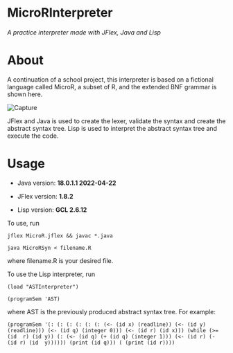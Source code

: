 # MicroRInterpreter 
###### A practice interpreter made with JFlex, Java and Lisp 
# About
A continuation of a school project, this interpreter is based on a fictional language called MicroR, a subset of R, and the extended BNF grammar is shown here.

![Capture](https://user-images.githubusercontent.com/78707594/172248679-8ee9b172-7b74-43a5-a0b3-9ebd98dd028a.PNG)

JFlex and Java is used to create the lexer, validate the syntax and create the abstract syntax tree. Lisp is used to interpret the abstract syntax tree and execute the code.

# Usage
- Java version: **18.0.1.1 2022-04-22**

- JFlex version: **1.8.2**

- Lisp version: **GCL 2.6.12**

To use, run
```
jflex MicroR.jflex && javac *.java

java MicroRSyn < filename.R
```
where filename.R is your desired file.

To use the Lisp interpreter, run 
```
(load "ASTInterpreter") 

(programSem 'AST) 
``` 
where AST is the previously produced abstract syntax tree. For example:

`(programSem '(: (: (: (: (: (: (<- (id x) (readline)) (<- (id y) 
(readline))) (<- (id q) (integer 0))) (<- (id r) (id x))) (while (>= (id 
r) (id y)) (: (<- (id q) (+ (id q) (integer 1))) (<- (id r) (- (id r) (id 
y)))))) (print (id q))) (
(print (id r))))`
